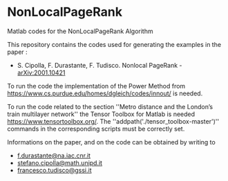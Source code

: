 # NonLocalPageRank
Matlab codes for the NonLocalPageRank Algorithm

This repository contains the codes used for generating the examples in the paper : 
- S. Cipolla, F. Durastante, F. Tudisco. Nonlocal PageRank - [arXiv:2001.10421](https://arxiv.org/abs/2001.10421)

To run the code the implementation of the Power Method from https://www.cs.purdue.edu/homes/dgleich/codes/innout/ is needed.

To run the code related to the section ''Metro distance and the London’s train multilayer network'' the Tensor Toolbox for Matlab is needed https://www.tensortoolbox.org/. The ''addpath('./tensor_toolbox-master')'' commands in the corresponding scripts must be correctly set.

Informations on the paper, and on the code can be obtained by writing to
- f.durastante@na.iac.cnr.it
- stefano.cipolla@math.unipd.it
- francesco.tudisco@gssi.it
